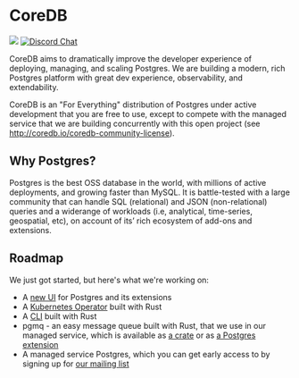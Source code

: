 # CoreDB

[![](https://shields.io/endpoint?url=https://ossrank.com/shield/2103)](https://ossrank.com/p/2103)
[![Discord Chat](https://img.shields.io/discord/1060568981725003789?label=Discord)][Discord]

CoreDB aims to dramatically improve the developer experience of deploying, managing, and scaling
Postgres. We are building a modern, rich Postgres platform with great dev experience,
observability, and extendability.

CoreDB is an "For Everything" distribution of Postgres under active development that you are free to use,
except to compete with the managed service that we are building concurrently with this open project
(see http://coredb.io/coredb-community-license).

## Why Postgres?

Postgres is the best OSS database in the world, with millions of active deployments, and growing faster 
than MySQL. It is battle-tested with a large community that can handle SQL (relational) and JSON 
(non-relational) queries and a widerange of workloads (i.e, analytical, time-series, geospatial, etc), 
on account of its’ rich ecosystem of add-ons and extensions.

## Roadmap

We just got started, but here's what we're working on:

* A [new UI](https://github.com/CoreDB-io/coredb/tree/main/pgUI) for Postgres and its extensions
* A [Kubernetes Operator](https://github.com/CoreDB-io/coredb/tree/main/coredb-operator) built with Rust
* A [CLI](https://github.com/CoreDB-io/coredb/tree/main/coredb-cli) built with Rust
* pgmq - an easy message queue built with Rust, that we use in our managed service, which is available as 
  [a crate](https://github.com/CoreDB-io/coredb/tree/main/crates/pgmq) or as 
  [a Postgres extension](https://github.com/CoreDB-io/coredb/tree/main/extensions/pgmq)
* A managed service Postgres, which you can get early access to by signing up for 
  [our mailing list](https://coredb.io)

[Discord]: https://discord.gg/7bGYA9NPux
